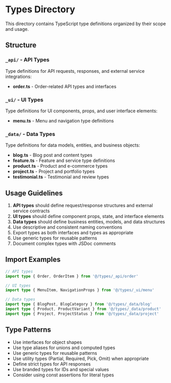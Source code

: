 # Types Directory

This directory contains TypeScript type definitions organized by their scope and usage.

## Structure

### `_api/` - API Types
Type definitions for API requests, responses, and external service integrations:
- **order.ts** - Order-related API types and interfaces

### `_ui/` - UI Types
Type definitions for UI components, props, and user interface elements:
- **menu.ts** - Menu and navigation type definitions

### `_data/` - Data Types
Type definitions for data models, entities, and business objects:
- **blog.ts** - Blog post and content types
- **feature.ts** - Feature and service type definitions
- **product.ts** - Product and e-commerce types
- **project.ts** - Project and portfolio types
- **testimonial.ts** - Testimonial and review types

## Usage Guidelines

1. **API types** should define request/response structures and external service contracts
2. **UI types** should define component props, state, and interface elements
3. **Data types** should define business entities, models, and data structures
4. Use descriptive and consistent naming conventions
5. Export types as both interfaces and types as appropriate
6. Use generic types for reusable patterns
7. Document complex types with JSDoc comments

## Import Examples

```typescript
// API types
import type { Order, OrderItem } from '@/types/_api/order'

// UI types
import type { MenuItem, NavigationProps } from '@/types/_ui/menu'

// Data types
import type { BlogPost, BlogCategory } from '@/types/_data/blog'
import type { Product, ProductVariant } from '@/types/_data/product'
import type { Project, ProjectStatus } from '@/types/_data/project'
```

## Type Patterns

- Use interfaces for object shapes
- Use type aliases for unions and computed types
- Use generic types for reusable patterns
- Use utility types (Partial, Required, Pick, Omit) when appropriate
- Define strict types for API responses
- Use branded types for IDs and special values
- Consider using const assertions for literal types